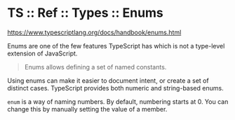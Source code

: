 # TS :: Ref :: Types :: Enums

https://www.typescriptlang.org/docs/handbook/enums.html

Enums are one of the few features TypeScript has which is not a type-level extension of JavaScript.

>Enums allows defining a set of named constants.

Using enums can make it easier to document intent, or create a set of distinct cases. TypeScript provides both numeric and string-based enums.

`enum` is a way of naming numbers. By default, numbering starts at 0. You can change this by manually setting the value of a member.
